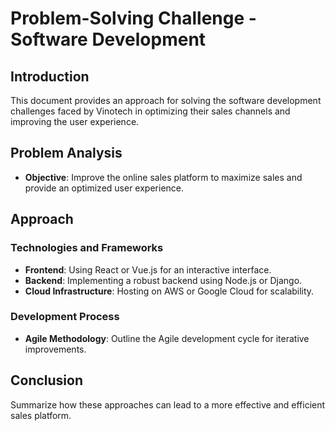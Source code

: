 # Problem-Solving Challenge - Software Development 

## Introduction
This document provides an approach for solving the software development challenges faced by Vinotech in optimizing their sales channels and improving the user experience.

## Problem Analysis
- **Objective**: Improve the online sales platform to maximize sales and provide an optimized user experience.

## Approach

### Technologies and Frameworks
- **Frontend**: Using React or Vue.js for an interactive interface.
- **Backend**: Implementing a robust backend using Node.js or Django.
- **Cloud Infrastructure**: Hosting on AWS or Google Cloud for scalability.

### Development Process
- **Agile Methodology**: Outline the Agile development cycle for iterative improvements.

## Conclusion
Summarize how these approaches can lead to a more effective and efficient sales platform.

